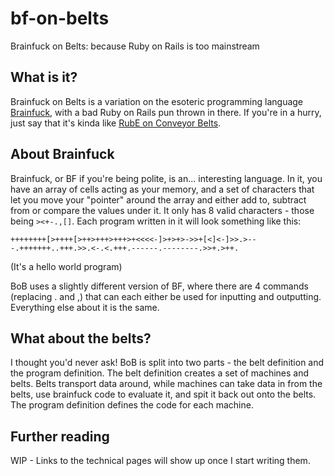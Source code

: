 # bf-on-belts
Brainfuck on Belts: because Ruby on Rails is too mainstream

## What is it?
Brainfuck on Belts is a variation on the esoteric programming language [Brainfuck](https://esolangs.org/wiki/Brainfuck), with a bad Ruby on Rails pun thrown in there. If you're in a hurry, just say that it's kinda like [RubE on Conveyor Belts](https://esolangs.org/wiki/RubE_On_Conveyor_Belts).

## About Brainfuck
Brainfuck, or BF if you're being polite, is an... interesting language. In it, you have an array of cells acting as your memory, and a set of characters that let you move your "pointer" around the array and either add to, subtract from or compare the values under it. It only has 8 valid characters - those being `><+-.,[]`. Each program written in it will look something like this:

```brainfuck
++++++++[>++++[>++>+++>+++>+<<<<-]>+>+>->>+[<]<-]>>.>---.+++++++..+++.>>.<-.<.+++.------.--------.>>+.>++.
```

(It's a hello world program)

BoB uses a slightly different version of BF, where there are 4 commands (replacing . and ,) that can each either be used for inputting and outputting. Everything else about it is the same.

## What about the belts?
I thought you'd never ask!
BoB is split into two parts - the belt definition and the program definition. The belt definition creates a set of machines and belts. Belts transport data around, while machines can take data in from the belts, use brainfuck code to evaluate it, and spit it back out onto the belts. The program definition defines the code for each machine.

## Further reading
WIP - Links to the technical pages will show up once I start writing them.
